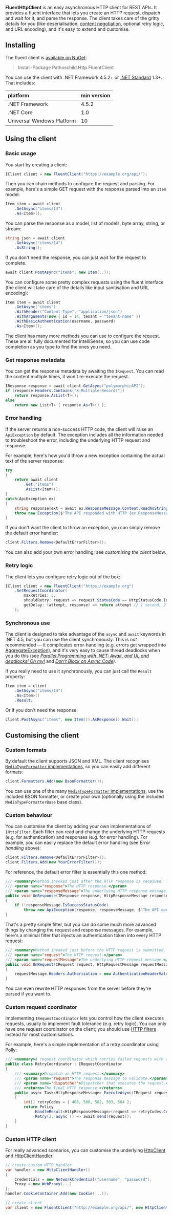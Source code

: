 **FluentHttpClient** is an easy asynchronous HTTP client for REST APIs. It provides a fluent
interface that lets you create an HTTP request, dispatch and wait for it, and parse the response.
The client takes care of the gritty details for you (like deserialisation, [content negotiation][],
optional retry logic, and URL encoding), and it's easy to extend and customise.

## Installing
The fluent client is [available on NuGet][Pathoschild.Http.FluentClient]:
> Install-Package Pathoschild.Http.FluentClient

You can use the client with .NET Framework 4.5.2+ or [.NET Standard][] 1.3+. That
includes:

| platform                    | min version |
| :-------------------------- | :---------- |
| .NET Framework              | 4.5.2       |
| .NET Core                   | 1.0         |
| Universal Windows Platform  | 10          |

## Using the client
### Basic usage
You start by creating a client:

```c#
IClient client = new FluentClient("https://example.org/api/");
```

Then you can chain methods to configure the request and parsing. For example, here's a simple GET
request with the response parsed into an `Item` model:
```c#
Item item = await client
    .GetAsync("items/14")
    .As<Item>();
```

You can parse the response as a model, list of models, byte array, string, or stream:
```c#
string json = await client
    .GetAsync("items/14")
    .AsString();
```

If you don't need the response, you can just wait for the request to complete.
```c#
await client.PostAsync("items", new Item(..));
```

You can configure some pretty complex requests using the fluent interface (the client will take
care of the details like input sanitisation and URL encoding):
```c#
Item item = await client
    .GetAsync("items")
    .WithHeader("Content-Type", "application/json")
    .WithArguments(new { id = 14, tenant = "tenant-name" })
    .WithBasicAuthentication(username, password)
    .As<Item>();
```

The client has many more methods you can use to configure the request. These are all fully
documented for IntelliSense, so you can use code completion as you type to find the ones you need.

### Get response metadata
You can get the response metadata by awaiting the `IRequest`. You can read the content multiple
times, it won't re-execute the request.
```c#
IResponse response = await client.GetAsync("polymorphicAPI");
if (response.Headers.Contains("X-Multiple-Records"))
    return response.AsList<T>();
else
    return new List<T> { response.As<T>() };
```

### Error handling
If the server returns a non-success HTTP code, the client will raise an `ApiException` by default.
The exception includes all the information needed to troubleshoot the error, including the
underlying HTTP request and response.

For example, here's how you'd throw a new exception containing the actual text of the server
response:
```c#
try
{
    return await client
        .Get("items")
        .AsList<Item>();
}
catch(ApiException ex)
{
    string responseText = await ex.ResponseMessage.Content.ReadAsStringAsync();
    throw new Exception($"The API responded with HTTP {ex.ResponseMessage.StatusCode}: {responseText}");
}
```

If you don't want the client to throw an exception, you can simply remove the default error handler:
```c#
client.Filters.Remove<DefaultErrorFilter>();
```

You can also add your own error handling; see _customising the client_ below.

### Retry logic
The client lets you configure retry logic out of the box:
```c#
IClient client = new FluentClient("https://example.org")
    .SetRequestCoordinator(
        maxRetries: 3,
        shouldRetry: request => request.StatusCode == HttpStatusCode.InternalServerError,
        getDelay: (attempt, response) => return attempt // 1 second, 2 seconds, then 3 seconds
    );
```

### Synchronous use
The client is designed to take advantage of the `async` and `await` keywords in .NET 4.5, but
you can use the client synchronously. This is *not* recommended — it complicates error-handling
(e.g. errors get wrapped into [AggregateException][]), and it's very easy to cause thread deadlocks
when you do this (see _[Parallel Programming with .NET: Await, and UI, and deadlocks! Oh my!][]_
and _[Don't Block on Async Code][])._

If you really need to use it synchronously, you can just call the `Result` property:
```c#
Item item = client
    .GetAsync("items/14")
    .As<Item>()
    .Result;
```

Or if you don't need the response:

```c#
client.PostAsync("items", new Item()).AsResponse().Wait();
```

## Customising the client
### Custom formats
By default the client supports JSON and XML. The client recognises
[`MediaTypeFormatter` implementations][MediaTypeFormatter], so you can easily add different formats:
```c#
client.Formatters.Add(new BsonFormatter());
```

You can use one of the many [`MediaTypeFormatter` implementations][], use the included BSON
formatter, or create your own (optionally using the included `MediaTypeFormatterBase` base class).

### Custom behaviour
You can customise the client by adding your own implementations of `IHttpFilter`. Each filter
can read and change the underlying HTTP requests (e.g. for authentication) and responses (e.g. for
error handling). For example, you can easily replace the default error handling (see _Error
handling_ above):
```c#
client.Filters.Remove<DefaultErrorFilter>();
client.Filters.Add(new YourErrorFilter());
```

For reference, the default error filter is essentially this one method:
```c#
/// <summary>Method invoked just after the HTTP response is received. This method can modify the incoming HTTP response.</summary>
/// <param name="response">The HTTP response.</param>
/// <param name="responseMessage">The underlying HTTP response message.</param>
public void OnResponse(IResponse response, HttpResponseMessage responseMessage)
{
    if (!responseMessage.IsSuccessStatusCode)
        throw new ApiException(response, responseMessage, $"The API query failed with status code {responseMessage.StatusCode}: {responseMessage.ReasonPhrase}");
}
```

That's a pretty simple filter, but you can do some much more advanced things by changing the request and response messages. For example, here's a minimal filter that injects an authentication token into every HTTP request:
```c#
/// <summary>Method invoked just before the HTTP request is submitted. This method can modify the outgoing HTTP request.</summary>
/// <param name="request">The HTTP request.</param>
/// <param name="requestMessage">The underlying HTTP request message.</param>
public void OnRequest(IRequest request, HttpRequestMessage requestMessage)
{
    requestMessage.Headers.Authorization = new AuthenticationHeaderValue("token", "...");
}
```

You can even rewrite HTTP responses from the server before they're parsed if you want to.

### Custom request coordinator
Implementing `IRequestCoordinator` lets you control how the client executes requests, usually to
implement fault tolerance (e.g. retry logic). You can only have one request coordinator on the
client; you should use [HTTP filters](#custom-behaviour) instead for most customisations.

For example, here's a simple implementation of a retry coordinator using [Polly](https://github.com/App-vNext/Polly):
```c#
/// <summary>A request coordinator which retries failed requests with a delay between each attempt.</summary>
public class RetryCoordinator : IRequestCoordinator
{
    /// <summary>Dispatch an HTTP request.</summary>
    /// <param name="request">The response message to validate.</param>
    /// <param name="dispatcher">Dispatcher that executes the request.</param>
    /// <returns>The final HTTP response.</returns>
    public async Task<HttpResponseMessage> ExecuteAsync(IRequest request, Func<IRequest, Task<HttpResponseMessage>> dispatcher)
    {
        int[] retryCodes = { 408, 500, 502, 503, 504 };
        return Policy
            .HandleResult<HttpResponseMessage>(request => retryCodes.Contains((int)request.StatusCode))
            .Retry(3, async () => await send(request));
    }
}
```

### Custom HTTP client
For really advanced scenarios, you can customise the underlying [HttpClient][] and
[HttpClientHandler][]:
```c#
// create custom HTTP handler
var handler = new HttpClientHandler()
{
    Credentials = new NetworkCredential("username", "password"),
    Proxy = new WebProxy(...)
};
handler.CookieContainer.Add(new Cookie(...));

// create client
var client = new FluentClient("http://example.org/api/", new HttpClient(handler));
```

[.NET Standard]: https://docs.microsoft.com/en-us/dotnet/articles/standard/library
[Parallel Programming with .NET: Await, and UI, and deadlocks! Oh my!]: http://blogs.msdn.com/b/pfxteam/archive/2011/01/13/10115163.aspx
[Don't Block on Async Code]: http://blog.stephencleary.com/2012/07/dont-block-on-async-code.html
[`MediaTypeFormatter` implementations]: https://www.nuget.org/packages?q=MediaTypeFormatter

[AggregateException]: http://msdn.microsoft.com/en-us/library/system.aggregateexception.aspx
[HttpClient]: https://msdn.microsoft.com/en-us/library/system.net.http.httpclient.aspx
[HttpClientHandler]: http://msdn.microsoft.com/en-us/library/system.net.http.httpclienthandler.aspx
[MediaTypeFormatter]: http://msdn.microsoft.com/en-us/library/system.net.http.formatting.mediatypeformatter.aspx

[Json.NET]: http://james.newtonking.com/projects/json-net.aspx
[BSON]: https://en.wikipedia.org/wiki/BSON
[content negotiation]: http://en.wikipedia.org/wiki/Content_negotiation
[JSON]: https://en.wikipedia.org/wiki/JSON
[JSONP]: https://en.wikipedia.org/wiki/JSONP

[IClient]: https://github.com/Pathoschild/Pathoschild.FluentHttpClient/blob/master/Client/IClient.cs#L6
[IRequest]: https://github.com/Pathoschild/Pathoschild.FluentHttpClient/blob/master/Client/IRequest.cs#L12

[Pathoschild.Http.FluentClient]: https://nuget.org/packages/Pathoschild.Http.FluentClient
